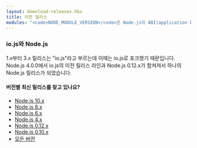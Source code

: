 ```yaml
---
layout: download-releases.hbs
title: 이전 릴리스
modules: "<code>NODE_MODULE_VERSION</code>은 Node.js의 ABI(application binary interface) 버전 번호를 가리키고 이 버전은 어떤 버전의 Node.js가 C++ 애드온 바이너리를 컴파일해서 다시 컴파일하지 않아도 불러올 수 있는지 결정하는데 사용합니다. 예전 버전에서는 hex 값으로 저장되었지만 지금은 정수를 사용하고 있습니다."
---
```


### io.js와 Node.js
1.x부터 3.x 릴리스는 "io.js"라고 부르는데 이때는 io.js로 포크했기 때문입니다.
Node.js 4.0.0에서 io.js의 이전 릴리스 라인과 Node.js 0.12.x가 합쳐져서
하나의 Node.js 릴리스가 되었습니다.

<div class="highlight-box">

#### 버전별 최신 릴리스를 찾고 있나요?

* [Node.js 10.x](https://nodejs.org/dist/latest-v10.x/)
* [Node.js 8.x](https://nodejs.org/dist/latest-v8.x/)
* [Node.js 6.x](https://nodejs.org/dist/latest-v6.x/)
* [Node.js 4.x](https://nodejs.org/dist/latest-v4.x/)
* [Node.js 0.12.x](https://nodejs.org/dist/latest-v0.12.x/)
* [Node.js 0.10.x](https://nodejs.org/dist/latest-v0.10.x/)
* [모든 버전](https://nodejs.org/dist/)

</div>
